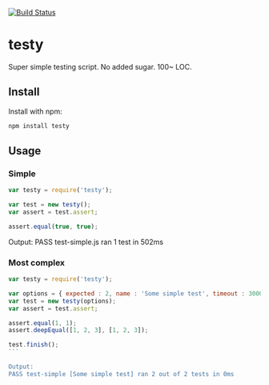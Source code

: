 [![Build Status](https://secure.travis-ci.org/leetreveil/node-testy.png)](http://travis-ci.org/leetreveil/node-testy)

# testy

Super simple testing script. No added sugar. 100~ LOC.


## Install

Install with npm:

``` bash
npm install testy
```

## Usage

### Simple

``` javascript
var testy = require('testy');

var test = new testy();
var assert = test.assert;

assert.equal(true, true);
```

Output:
PASS test-simple.js ran 1 test in 502ms


### Most complex

```` javascript
var testy = require('testy');

var options = { expected : 2, name : 'Some simple test', timeout : 3000 };
var test = new testy(options);
var assert = test.assert;

assert.equal(1, 1);
assert.deepEqual([1, 2, 3], [1, 2, 3]);

test.finish();
```

Output:
PASS test-simple [Some simple test] ran 2 out of 2 tests in 0ms